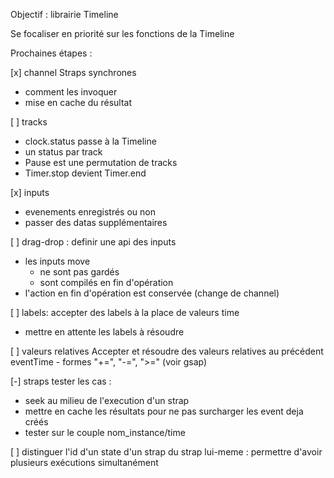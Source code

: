 Objectif : librairie Timeline

Se focaliser en priorité sur les fonctions de la Timeline

Prochaines étapes :

[x] channel Straps synchrones

- comment les invoquer
- mise en cache du résultat

[ ] tracks

- clock.status passe à la Timeline
- un status par track
- Pause est une permutation de tracks
- Timer.stop devient Timer.end

[x] inputs

- evenements enregistrés ou non
- passer des datas supplémentaires

[ ] drag-drop : definir une api des inputs

- les inputs move
  - ne sont pas gardés
  - sont compilés en fin d'opération
- l'action en fin d'opération est conservée (change de channel)

[ ] labels: accepter des labels à la place de valeurs time

- mettre en attente les labels à résoudre

[ ] valeurs relatives
Accepter et résoudre des valeurs relatives au précédent eventTime - formes "+=", "-=", ">=" (voir gsap)

[-] straps tester les cas :

- seek au milieu de l'execution d'un strap
- mettre en cache les résultats pour ne pas surcharger les event deja créés
- tester sur le couple nom_instance/time

[ ] distinguer l'id d'un state d'un strap du strap lui-meme : permettre d'avoir plusieurs exécutions simultanément
